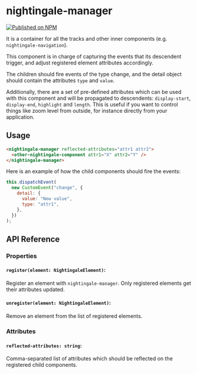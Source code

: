 # nightingale-manager

[![Published on NPM](https://img.shields.io/npm/v/nightingale-manager.svg)](https://www.npmjs.com/package/nightingale-manager)

It is a container for all the tracks and other inner components (e.g. `nightingale-navigation`).

This component is in charge of capturing the events that its descendent trigger, and adjust registered element attributes accordingly.

The children should fire events of the type change, and the detail object should contain the attributes `type` and `value`.

Additionally, there are a set of pre-defined attributes which can be used with this component and will be propagated to descendents: `display-start`, `display-end`, `highlight` and `length`. This is useful if you want to control things like zoom level from outside, for instance directly from your application.

## Usage

```html
<nightingale-manager reflected-attributes="attr1 attr2">
  <other-nightingale-component attr1="X" attr2="Y" />
</nightingale-manager>
```

Here is an example of how the child components should fire the events:

```javascript
this.dispatchEvent(
  new CustomEvent("change", {
    detail: {
      value: "New value",
      type: "attr1",
    },
  })
);
```

## API Reference

### Properties

#### `register(element: NightingaleElement)`:

Register an element with `nightingale-manager`. Only registered elements get their attributes updated.

#### `unregister(element: NightingaleElement)`:

Remove an element from the list of registered elements.

### Attributes

#### `reflected-attributes: string`:

Comma-separated list of attributes which should be reflected on the registered child components.
